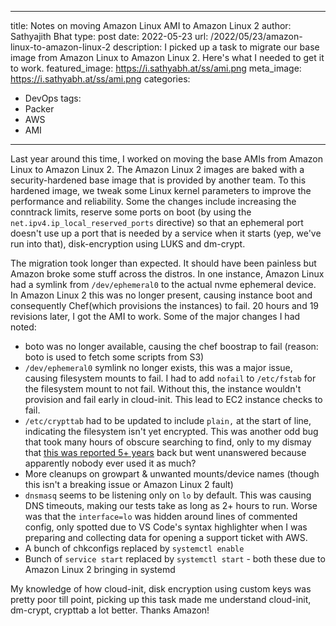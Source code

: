 
---
title: Notes on moving Amazon Linux AMI to Amazon Linux 2
author: Sathyajith Bhat
type: post
date: 2022-05-23
url: /2022/05/23/amazon-linux-to-amazon-linux-2
description: I picked up a task to migrate our base image from Amazon Linux to Amazon Linux 2. Here's what I needed to get it to work.
featured_image: https://i.sathyabh.at/ss/ami.png
meta_image: https://i.sathyabh.at/ss/ami.png
categories:
  - DevOps
tags:
  - Packer
  - AWS
  - AMI
---

Last year around this time, I worked on moving the base AMIs from Amazon Linux to Amazon Linux 2. The Amazon Linux 2 images are baked with a security-hardened base image that is provided by another team. To this hardened image, we tweak some Linux kernel parameters to improve the performance and reliability. Some the changes include increasing the conntrack limits, reserve some ports on boot (by using the `net.ipv4.ip_local_reserved_ports` directive) so that an ephemeral port doesn't use up a port that is needed by a service when it starts (yep, we've run into that), disk-encryption using LUKS and dm-crypt. 


The migration took longer than expected. It should have been painless but Amazon broke some stuff across the distros. In one instance, Amazon Linux had a symlink from `/dev/ephemeral0` to the actual nvme ephemeral device. In Amazon Linux 2 this was no longer present, causing instance boot and consequently Chef(which provisions the instances) to fail. 20 hours and 19 revisions later, I got the AMI to work. Some of the major changes I had noted:

  - boto was no longer available, causing the chef boostrap to fail (reason: boto is used to fetch some scripts from S3)
  - `/dev/ephemeral0` symlink no longer exists, this was a major issue, causing filesystem mounts to fail. I had to add `nofail` to `/etc/fstab` for the filesystem mount to not fail. Without this, the instance wouldn't provision and fail early in cloud-init. This lead to EC2 instance checks to fail.
  - `/etc/crypttab` had to be updated to include `plain,` at the start of line, indicating the filesystem isn't yet encrypted. This was another odd bug that took many hours of obscure searching to find, only to my dismay that [this was reported 5+ years](https://github.com/systemd/systemd/issues/442) back but went unanswered because apparently nobody ever used it as much? 
  - More cleanups on growpart & unwanted mounts/device names (though this isn't a breaking issue or Amazon Linux 2 fault)
  - `dnsmasq` seems to be listening only on `lo` by default. This was causing DNS timeouts, making our tests take as long as 2+ hours to run. Worse was that the `interface=lo` was hidden around lines of commented config, only spotted due to VS Code's syntax highlighter when I was preparing and collecting data for opening a support ticket with AWS. 
  - A bunch of chkconfigs replaced by `systemctl enable`
  - Bunch of `service start` replaced by `systemctl start` - both these due to Amazon Linux 2 bringing in systemd

My knowledge of how cloud-init, disk encryption using custom keys was pretty poor till point, picking up this task made me understand cloud-init, dm-crypt, crypttab a lot better. Thanks Amazon!
